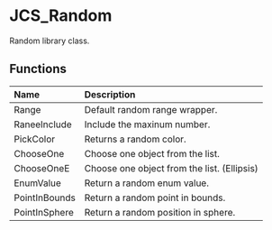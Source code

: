 # JCS_Random

Random library class.

## Functions

| Name          | Description                                 |
|:--------------|:--------------------------------------------|
| Range         | Default random range wrapper.               |
| RaneeInclude  | Include the maxinum number.                 |
| PickColor     | Returns a random color.                     |
| ChooseOne     | Choose one object from the list.            |
| ChooseOneE    | Choose one object from the list. (Ellipsis) |
| EnumValue     | Return a random enum value.                 |
| PointInBounds | Return a random point in bounds.            |
| PointInSphere | Return a random position in sphere.         |
